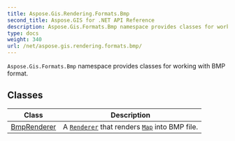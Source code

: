 ```yaml
---
title: Aspose.Gis.Rendering.Formats.Bmp
second_title: Aspose.GIS for .NET API Reference
description: Aspose.Gis.Formats.Bmp namespace provides classes for working with BMP format
type: docs
weight: 340
url: /net/aspose.gis.rendering.formats.bmp/
---
```

`Aspose.Gis.Formats.Bmp` namespace provides classes for working with BMP format.

## Classes

| Class | Description |
| --- | --- |
| [BmpRenderer](./bmprenderer/) | A [`Renderer`](../aspose.gis.rendering/renderer/) that renders [`Map`](../aspose.gis.rendering/map/) into BMP file. |


